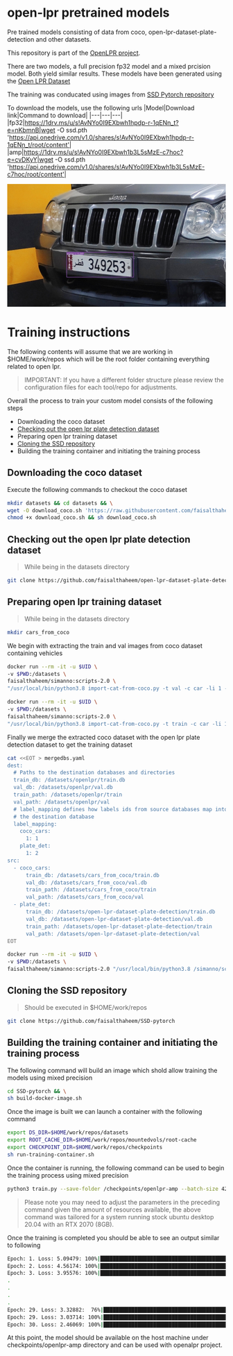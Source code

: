 # open-lpr pretrained models

Pre trained models consisting of data from coco, open-lpr-dataset-plate-detection and other datasets.

This repository is part of the [OpenLPR project](https://github.com/faisalthaheem/open-lpr).

There are two models, a full precision fp32 model and a mixed prcision model. Both yield similar results. These models have been generated using the [Open LPR Dataset](https://github.com/faisalthaheem/open-lpr-dataset-plate-detection)

The training was conducated using images from [SSD Pytorch repository](https://github.com/faisalthaheem/SSD-pytorch)

To download the models, use the following urls
|Model|Download link|Command to download|
|---|---|---|
|fp32|https://1drv.ms/u/s!AvNYo0I9EXbwh1hpdp-r-1qENn_t?e=nKbmnB|wget -O ssd.pth 'https://api.onedrive.com/v1.0/shares/s!AvNYo0I9EXbwh1hpdp-r-1qENn_t/root/content'|
|amp|https://1drv.ms/u/s!AvNYo0I9EXbwh1b3L5sMzE-c7hoc?e=cvDKyY|wget -O ssd.pth 'https://api.onedrive.com/v1.0/shares/s!AvNYo0I9EXbwh1b3L5sMzE-c7hoc/root/content'|


![Jeep](docs/jeep-side-1.jpg)

# Training instructions

The following contents will assume that we are working in $HOME/work/repos which will be the root folder containing everything related to open lpr.
> IMPORTANT: If you have a different folder structure please review the configuration files for each tool/repo for adjustments.

Overall the process to train your custom model consists of the following steps
- Downloading the coco dataset
- [Checking out the open lpr plate detection dataset](https://github.com/faisalthaheem/open-lpr-dataset-plate-detection)
- Preparing open lpr training dataset
- [Cloning the SSD repository](https://github.com/faisalthaheem/SSD-pytorch)
- Building the training container and initiating the training process

## Downloading the coco dataset
Execute the following commands to checkout the coco dataset

```bash
mkdir datasets && cd datasets && \
wget -O download_coco.sh 'https://raw.githubusercontent.com/faisalthaheem/open-lpr-pretrained-models/main/download_coco.sh' && \
chmod +x download_coco.sh && sh download_coco.sh
```

## Checking out the open lpr plate detection dataset
> While being in the datasets directory

```bash
git clone https://github.com/faisalthaheem/open-lpr-dataset-plate-detection
```

## Preparing open lpr training dataset
> While being in the datasets directory

```bash
mkdir cars_from_coco
```

We begin with extracting the train and val images from coco dataset containing vehicles
```bash
docker run --rm -it -u $UID \
-v $PWD:/datasets \
faisalthaheem/simanno:scripts-2.0 \
"/usr/local/bin/python3.8 import-cat-from-coco.py -t val -c car -li 1 -af /datasets/coco/annotations/instances_val2017.json -dp /datasets/cars_from_coco -sp /datasets/coco/val2017/"
```

```bash
docker run --rm -it -u $UID \
-v $PWD:/datasets \
faisalthaheem/simanno:scripts-2.0 \
"/usr/local/bin/python3.8 import-cat-from-coco.py -t train -c car -li 1 -af /datasets/coco/annotations/instances_train2017.json -dp /datasets/cars_from_coco -sp /datasets/coco/train2017/"
```

Finally we merge the extracted coco dataset with the open lpr plate detection dataset to get the training dataset
```bash
cat <<EOT > mergedbs.yaml
dest:
  # Paths to the destination databases and directories
  train_db: /datasets/openlpr/train.db
  val_db: /datasets/openlpr/val.db
  train_path: /datasets/openlpr/train
  val_path: /datasets/openlpr/val
  # label_mapping defines how labels ids from source databases map into
  # the destination database
  label_mapping:
    coco_cars:
      1: 1
    plate_det:
      1: 2
src:
  - coco_cars:
      train_db: /datasets/cars_from_coco/train.db
      val_db: /datasets/cars_from_coco/val.db
      train_path: /datasets/cars_from_coco/train
      val_path: /datasets/cars_from_coco/val
  - plate_det:
      train_db: /datasets/open-lpr-dataset-plate-detection/train.db
      val_db: /datasets/open-lpr-dataset-plate-detection/val.db
      train_path: /datasets/open-lpr-dataset-plate-detection/train
      val_path: /datasets/open-lpr-dataset-plate-detection/val
EOT
```

```bash
docker run --rm -it -u $UID \
-v $PWD:/datasets \
faisalthaheem/simanno:scripts-2.0 "/usr/local/bin/python3.8 /simanno/scripts/mergedbs.py -c /datasets/mergedbs.yaml"
```

## Cloning the SSD repository

> Should be executed in $HOME/work/repos

```bash
git clone https://github.com/faisalthaheem/SSD-pytorch
```

## Building the training container and initiating the training process

The following command will build an image which shold allow training the models using mixed precision
```bash
cd SSD-pytorch && \
sh build-docker-image.sh
```

Once the image is built we can launch a container with the following command
```bash
export DS_DIR=$HOME/work/repos/datasets
export ROOT_CACHE_DIR=$HOME/work/repos/mountedvols/root-cache
export CHECKPOINT_DIR=$HOME/work/repos/checkpoints
sh run-training-container.sh
```

Once the container is running, the following command can be used to begin the training process using mixed precision
```bash
python3 train.py --save-folder /checkpoints/openlpr-amp --batch-size 42 --epochs 30 --amp --dist --num-workers 16
```

> Please note you may need to adjust the parameters in the preceding command given the amount of resources available, the above command was tailored for a system running stock ubuntu desktop 20.04 with an RTX 2070 (8GB).

Once the training is completed you should be able to see an output similar to following
```bash
Epoch: 1. Loss: 5.09479: 100%|███████████████████████████████████████████████████████████████████████████████████████████████████████████████████████████████████████████| 348/348 [03:12<00:00,  1.80it/s]
Epoch: 2. Loss: 4.56174: 100%|███████████████████████████████████████████████████████████████████████████████████████████████████████████████████████████████████████████| 348/348 [03:09<00:00,  1.84it/s]
Epoch: 3. Loss: 3.95576: 100%|███████████████████████████████████████████████████████████████████████████████████████████████████████████████████████████████████████████| 348/348 [03:02<00:00,  1.90it/s]
.
.
.
.
Epoch: 29. Loss: 3.32882:  76%|████████████████████████████████████████████████████████████████████████████████████████████████████████▎                                 | 263/348 [02:17<00:44,  1.92it/s]Gradient overflow.  Skipping step, loss scaler 0 reducing loss scale to 65536.0
Epoch: 29. Loss: 3.03714: 100%|██████████████████████████████████████████████████████████████████████████████████████████████████████████████████████████████████████████| 348/348 [03:01<00:00,  1.92it/s]
Epoch: 30. Loss: 2.46069: 100%|██████████████████████████████████████████████████████████████████████████████████████████████████████████████████████████████████████████| 348/348 [03:01<00:00,  1.92it/s]
```

At this point, the model should be available on the host machine under checkpoints/openlpr-amp directory and can be used with openalpr project.